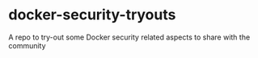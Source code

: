# docker-security-tryouts
A repo to try-out some Docker security related aspects to share with the community
